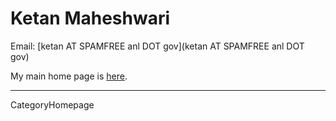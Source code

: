 
# Ketan Maheshwari

Email: [ketan AT SPAMFREE anl DOT gov](ketan AT SPAMFREE anl DOT gov)

My main home page is [here](http://www.mcs.anl.gov/~ketan).

----
CategoryHomepage
